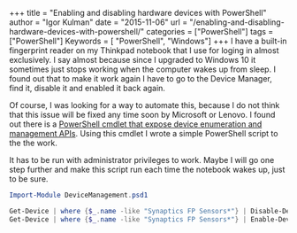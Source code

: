 +++
title = "Enabling and disabling hardware devices with PowerShell"
author = "Igor Kulman"
date = "2015-11-06"
url = "/enabling-and-disabling-hardware-devices-with-powershell/"
categories = ["PowerShell"]
tags = ["PowerShell"]
Keywords = [ "PowerShell", "Windows"]
+++
I have a built-in fingerprint reader on my Thinkpad notebook that I use for loging in almost exclusively. I say almost because since I upgraded to Windows 10 it sometimes just stops working when the computer wakes up from sleep. I found out that to make it work again I have to go to the Device Manager, find it, disable it and enabled it back again. 

Of course, I was looking for a way to automate this, because I do not think that this issue will be fixed any time soon by Microsoft or Lenovo. I found out there is a [PowerShell cmdlet that expose device enumeration and management APIs](https://gallery.technet.microsoft.com/Device-Management-7fad2388). Using this cmdlet I wrote a simple PowerShell script to the the work.

<!--more-->

It has to be run with administrator privileges to work. Maybe I will go one step further and make this script run each time the notebook wakes up, just to be sure.

```powershell
Import-Module DeviceManagement.psd1

Get-Device | where {$_.name -like "Synaptics FP Sensors*"} | Disable-Device
Get-Device | where {$_.name -like "Synaptics FP Sensors*"} | Enable-Device
```
